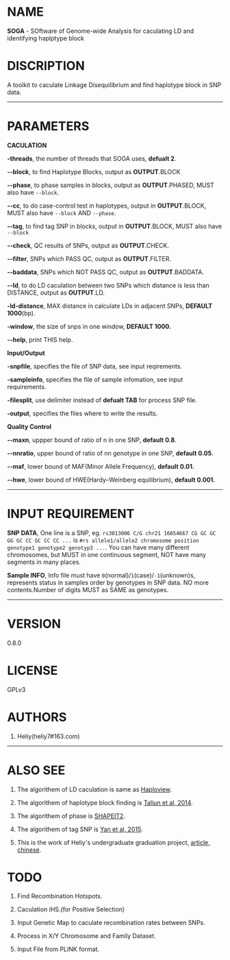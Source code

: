 # NAME

**SOGA** - SOftware of Genome-wide Analysis for caculating LD and identifying haplptype block
	
# DISCRIPTION

A toolkit to caculate Linkage Disequilibrium and find haplotype block in SNP data.

------------------------

# PARAMETERS

**CACULATION**
	
**-threads**,	the number of threads that SOGA uses, **defualt 2**.
		
**--block**,	to find Haplotype Blocks, output as __OUTPUT__.BLOCK

**--phase**,	to phase samples in blocks, output as __OUTPUT__.PHASED, MUST also have `--block`.

**--cc**,	to do case-control test in haplotypes, output in __OUTPUT__.BLOCK, MUST also have `--block` AND `--phase`.

**--tag**,	to find tag SNP in blocks, output in __OUTPUT__.BLOCK, MUST also have `--block`

**--check**,	QC results of SNPs, output as __OUTPUT__.CHECK.

**--filter**,	SNPs which PASS QC, output as __OUTPUT__.FILTER.

**--baddata**,	SNPs which NOT PASS QC, output as __OUTPUT__.BADDATA.

**--ld**,	to do LD caculation between two SNPs which distance is less than DISTANCE, output as __OUTPUT__.LD.

**-ld-distance**,	MAX distance in calculate LDs in adjacent SNPs, **DEFAULT 1000**(bp).

**-window**,	the size of snps in one window, **DEFAULT 1000.**

**--help**,	print THIS help.

**Input/Output**

**-snpfile**,	specifies the file of SNP data, see input reqirements.

**-sampleinfo**,	specifies the file of sample infomation, see input requirements.

**-filesplit**,	use delimiter instead of **defualt TAB** for process SNP file.

**-output**,	specifies the files where to write the results.

**Quality Control**

**--maxn**,	uppper bound of ratio of n in one SNP, **default 0.8**.

**--nnratio**,	upper bound of ratio of nn genotype in one SNP, **default 0.05**.

**--maf**,	lower bound of MAF(Minor Allele Frequency), **default 0.01.**

**--hwe**,	lower bound of HWE(Hardy–Weinberg equilibrium), **default 0.001.**

---------------------------

# INPUT REQUIREMENT

**SNP DATA**,	One line is a SNP, eg. `rs3013006 C/G chr21 16054667 CG GC GC GG GC CC GC CC CC ...` is `#rs allele1/allele2 chromosome position genotype1 genotype2 genotyp3 ...`. You can have many different chromosomes, but MUST in one continuous segment, NOT have many segments in many places.

**Sample INFO**,	Info file must have `0`(normal)/`1`(case)/`-1`(unknown)s, represents status in samples order by genotypes in SNP data. NO more contents.Number of digits MUST as SAME as genotypes.

---------------------------

# VERSION
0.8.0

# LICENSE
GPLv3

# AUTHORS

1. Heliy(heliy7#163.com)

------------------------------
	
# ALSO SEE

1. The algorithem of LD caculation is same as [Haploview](http://www.ncbi.nlm.nih.gov/pubmed/15297300).

2. The algorithem of haplotype block finding is [Taliun et al, 2014](http://www.ncbi.nlm.nih.gov/pubmed/24423111).

3. The algorithem of phase is [SHAPEIT2](http://www.ncbi.nlm.nih.gov/pubmed/22138821/).

4. The algorithem of tag SNP is [Yan et al, 2015](http://www.ncbi.nlm.nih.gov/pmc/articles/PMC4373116/).

5. This is the work of Heliy's undergraduate graduation project, [article, chinese]().

# TODO

1. Find Recombination Hotspots.

2. Caculation iHS.(for Positive Selection)

3. Input Genetic Map to caculate recombination rates between SNPs.

4. Process in X/Y Chromosome and Family Dataset.

5. Input File from PLINK format.

